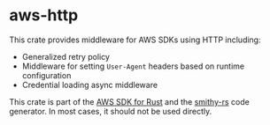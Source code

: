 # aws-http

This crate provides middleware for AWS SDKs using HTTP including:
* Generalized retry policy
* Middleware for setting `User-Agent` headers based on runtime configuration
* Credential loading async middleware

<!-- anchor_start:footer -->
This crate is part of the [AWS SDK for Rust](https://awslabs.github.io/aws-sdk-rust/) and the [smithy-rs](https://github.com/awslabs/smithy-rs) code generator. In most cases, it should not be used directly.
<!-- anchor_end:footer -->
